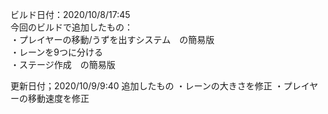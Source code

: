 ビルド日付：2020/10/8/17:45<br>
今回のビルドで追加したもの：<br>
・プレイヤーの移動/うずを出すシステム　の簡易版<br>
・レーンを9つに分ける<br>
・ステージ作成　の簡易版<br>

更新日付；2020/10/9/9:40
追加したもの
・レーンの大きさを修正
・プレイヤーの移動速度を修正
